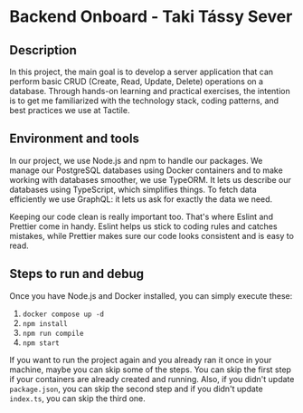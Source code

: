 # Backend Onboard - Taki Tássy Sever

## Description

In this project, the main goal is to develop a server application that can perform basic CRUD (Create, Read, Update, Delete) operations on a database. Through hands-on learning and practical exercises, the intention is to get me familiarized with the technology stack, coding patterns, and best practices we use at Tactile.

## Environment and tools

In our project, we use Node.js and npm to handle our packages. We manage our PostgreSQL databases using Docker containers and to make working with databases smoother, we use TypeORM. It lets us describe our databases using TypeScript, which simplifies things. To fetch data efficiently we use GraphQL: it lets us ask for exactly the data we need.

Keeping our code clean is really important too. That's where Eslint and Prettier come in handy. Eslint helps us stick to coding rules and catches mistakes, while Prettier makes sure our code looks consistent and is easy to read.

## Steps to run and debug

Once you have Node.js and Docker installed, you can simply execute these:

1. `docker compose up -d`
1. `npm install`
1. `npm run compile`
1. `npm start`

If you want to run the project again and you already ran it once in your machine, maybe you can skip some of the steps. You can skip the first step if your containers are already created and running. Also, if you didn't update `package.json`, you can skip the second step and if you didn't update `index.ts`, you can skip the third one. 
